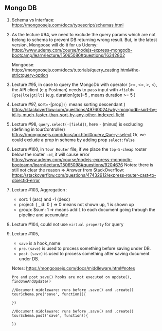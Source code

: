 ## Mongo DB

1. Schema vs Interface:
   https://mongoosejs.com/docs/typescript/schemas.html

2. As the lecture #94, we need to exclude the query params which are not belong to schema to prevent DB returning wrong result. But, in the latest version, Mongoose will do it for us
      Udemy: https://www.udemy.com/course/nodejs-express-mongodb-bootcamp/learn/lecture/15065086#questions/16342802

      Mongoose: https://mongoosejs.com/docs/tutorials/query_casting.html#the-strictquery-option

3. Lecture #95, in case to query the MongoDb with operator (>=, <=, >, <), the API client (e.g Postman) needs to pass input with `<field>[gte|lte|gt|lt]` (e.g. duration[gte]=5 , means duration >= 5 )

4. Lecture #97, sort=-[prop] (`-` means sorting descendant )
   https://stackoverflow.com/questions/49760024/why-mongodb-sort-by-id-is-much-faster-than-sort-by-any-other-indexed-field

5. Lecture #98, `query.select(-[field])`, here `-` (minus) is excluding (defining in tourController)
   https://mongoosejs.com/docs/api.html#query_Query-select
   Or, we could exclude a prop in schema by adding prop `select:false`

6. Lecture #100, in `Tour Router` file, if we place the `top-5-cheap` router below the router `:id`, it will cause error
   https://www.udemy.com/course/nodejs-express-mongodb-bootcamp/learn/lecture/15065098#questions/9204676
   Notes: there is still not clear the reason
   => Answer from StackOverflow:
   https://stackoverflow.com/questions/47432912/express-router-cast-to-objectid-error

7. Lecture #103, Aggregation :
   - sort: 1 (asc) and -1 (desc)
   - project: { \_id: 0 } => 0 means not shown up, 1 is shown up
   - group: $sum: 1 => means add `1` to each document going through the pipeline and accumulate

8. Lecture #104, could not use `virtual property` for query

9. Lecture #105, 
 
   - `save` is a hook_name 
   - `pre.(save)` is used to process something before saving under DB.
   - `post.(save)` is used to process something after saving document under DB.

   Notes: https://mongoosejs.com/docs/middleware.html#notes
   ```
   Pre and post save() hooks are not executed on update(), findOneAndUpdate()
   ```
   
   ```pre
   //Document middleware: runs before .save() and .create()
   tourSchema.pre('save', function(){

   })
   ```

   
   ```post
   //Document middleware: runs before .save() and .create()
   tourSchema.post('save', function(){

   })
   ```